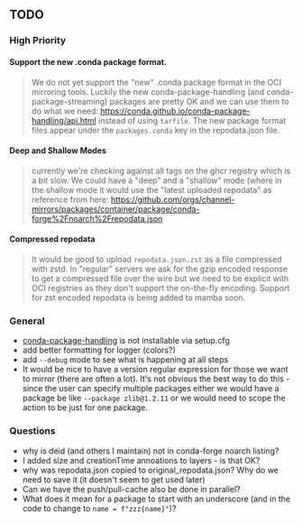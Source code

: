 ## TODO

### High Priority

#### Support the new .conda package format.

> We do not yet support the "new" .conda package format in the OCI mirroring tools. Luckily the new conda-package-handling (and conda-package-streaming) packages are pretty OK and we can use them to do what we need: https://conda.github.io/conda-package-handling/api.html instead of using `tarfile`. The new package format files appear under the `packages.conda` key in the repodata.json file.

#### Deep and Shallow Modes

> currently we're checking against all tags on the ghcr registry which is a bit slow. We could have a "deep" and a "shallow" mode (where in the shallow mode it would use the "latest uploaded repodata" as reference from here: https://github.com/orgs/channel-mirrors/packages/container/package/conda-forge%2Fnoarch%2Frepodata.json

#### Compressed repodata

> It would be good to upload `repodata.json.zst` as a file compressed with zstd. In "regular" servers we ask for the gzip encoded response to get a compressed file over the wire but we need to be explicit with OCI registries as they don't support the on-the-fly encoding. Support for zst encoded repodata is being added to mamba soon.

### General

- [conda-package-handling](https://github.com/conda/conda-package-handling) is not installable via setup.cfg
- add better formatting for logger (colors?)
- add `--debug` mode to see what is happening at all steps
- It would be nice to have a version regular expression for those we want to mirror (there are often a lot). It's not obvious the best way to do this - since the user can specify multiple packages either we would have a package be like `--package zlib@1.2.11` or we would need to scope the action to be just for one package.

### Questions

- why is deid (and others I maintain) not in conda-forge noarch listing?
- I added size and creationTime annoations to layers - is that OK?
- why was repodata.json copied to original_repodata.json? Why do we need to save it (it doesn't seem to get used later)
- Can we have the push/pull-cache also be done in parallel?
- What does it mean for a package to start with an underscore (and in the code to change to `name = f"zzz{name}"`)?
